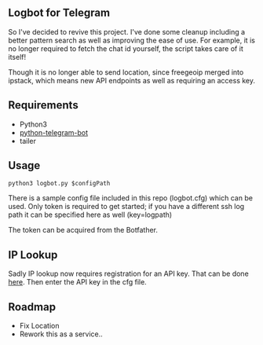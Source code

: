 ## Logbot for Telegram

So I've decided to revive this project. I've done some cleanup including a better pattern search as well as improving the ease of use. For example, it is no longer required to fetch the chat id yourself, the script takes care of it itself!

Though it is no longer able to send location, since freegeoip merged into ipstack, which means new API endpoints as well as requiring an access key.

## Requirements

* Python3
* [python-telegram-bot](https://github.com/python-telegram-bot/python-telegram-bot)
* tailer

## Usage

`python3 logbot.py $configPath`

There is a sample config file included in this repo (logbot.cfg) which can be used. Only token is required to get started; if you have a different ssh log path it can be specified here as well (key=logpath)

The token can be acquired from the Botfather.

## IP Lookup

Sadly IP lookup now requires registration for an API key. That can be done [here](https://ipstack.com/product). Then enter the API key in the cfg file.

## Roadmap

* Fix Location
* Rework this as a service..

